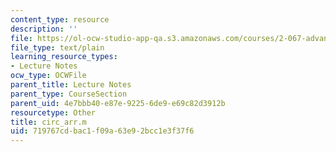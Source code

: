 ```yaml
---
content_type: resource
description: ''
file: https://ol-ocw-studio-app-qa.s3.amazonaws.com/courses/2-067-advanced-structural-dynamics-and-acoustics-13-811-spring-2004/719767cdbac1f09a63e92bcc1e3f37f6_circ_arr.m
file_type: text/plain
learning_resource_types:
- Lecture Notes
ocw_type: OCWFile
parent_title: Lecture Notes
parent_type: CourseSection
parent_uid: 4e7bbb40-e87e-9225-6de9-e69c82d3912b
resourcetype: Other
title: circ_arr.m
uid: 719767cd-bac1-f09a-63e9-2bcc1e3f37f6
---
```

